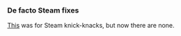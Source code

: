 ### De facto Steam fixes
[This](http://13bob.net/steam) was for Steam knick-knacks, but now there are none.
